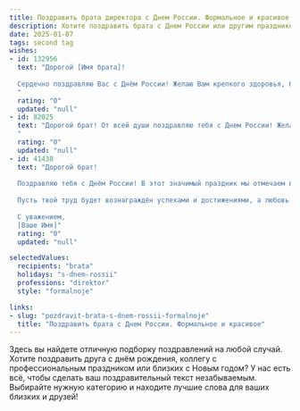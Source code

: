 ```yaml
---
title: Поздравить брата директора с Днем России. Формальное и красивое
description: Хотите поздравить брата с Днем России или другим праздником? Наш ИИ создаст незабываемое поздравление, а вы обязательно выделитесь среди других.  
date: 2025-01-07
tags: second tag
wishes:
- id: 132956
  text: "Дорогой [Имя брата]!
  
  Сердечно поздравляю Вас с Днём России! Желаю Вам крепкого здоровья, благополучия, новых успехов в Вашей ответственной и важной работе директора, а также мира и процветания нашей стране.  Пусть Ваш профессионализм и талант организатора  и дальше служат на благо России. С праздником!
  "
  rating: "0"
  updated: "null"
- id: 82025
  text: "Дорогой брат! От всей души поздравляю тебя с Днем России! Желаю тебе, как директору, успехов в твоей работе, а также процветания, благополучия и реализации всех твоих амбициозных планов. Пусть этот праздник наполнит тебя гордостью за нашу великую страну!
  "
  rating: "0"
  updated: "null"
- id: 41438
  text: "Дорогой брат!
  
  Поздравляю тебя с Днём России! В этот значимый праздник мы отмечаем величие нашей Родины, её богатую историю и культуру. Как директор, ты ежедневно проявляешь лидерские качества и мудрость, внося свой вклад в развитие нашей страны.
  
  Пусть твой труд будет вознаграждён успехами и достижениями, а любовь к родной земле вдохновляет на новые свершения. Желаю тебе здоровья, энергии и уверенности в своих силах. Пусть светлым примером служит твоя преданность делу и стремление к общему благу.
  
  С уважением,
  [Ваше Имя]"
  rating: "0"
  updated: "null"

selectedValues:
  recipients: "brata"
  holidays: "s-dnem-rossii"
  professions: "direktor"
  style: "formalnoje"

links:
- slug: "pozdravit-brata-s-dnem-rossii-formalnoje"
  title: "Поздравить брата с Днем России. Формальное и красивое"
---
```


Здесь вы найдете отличную подборку поздравлений на любой случай.
Хотите поздравить друга с днём рождения, коллегу с профессиональным праздником или близких с Новым годом? У нас есть всё, чтобы сделать ваш поздравительный текст незабываемым. Выбирайте нужную категорию и находите лучшие слова для ваших близких и друзей!
